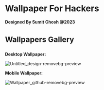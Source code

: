 # Wallpaper For Hackers
<b>Designed By Sumit Ghosh @2023</b>

<B><H3> Wallpapers Gallery </h3></b>
------------------------------------------------

<b>Desktop Wallpaper:</b>


![Untitled_design-removebg-preview](https://github.com/HackWithSumit/Wallpaper-For-Hackers/assets/120317751/7db72005-3e2e-4472-947e-8f8148cdf646)


<b>Mobile Wallpaper:</b>


![Wallpaper_github-removebg-preview](https://github.com/HackWithSumit/Wallpaper-For-Hackers/assets/120317751/1fa3a65f-5564-49c9-8ff1-24d799070bbb)
